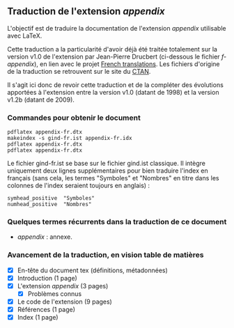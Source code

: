 ## Traduction de l'extension *appendix*

L'objectif est de traduire la documentation de l'extension *appendix* utilisable avec LaTeX. 

Cette traduction a la particularité d'avoir déjà été traitée totalement sur la version v1.0 de l'extension par Jean-Pierre Drucbert (ci-dessous le fichier *f-appendix*), en lien avec le projet [French translations](https://www.ctan.org/pkg/french-translations). Les fichiers d'origine de la traduction se retrouvent sur le site du [CTAN](https://www.ctan.org/tex-archive/info/french-translations/macros/latex/contrib/supported/appendix).

Il s'agit ici donc de revoir cette traduction et de la compléter des évolutions apportées à l'extension entre la version v1.0 (datant de 1998) et la version v1.2b (datant de 2009).

### Commandes pour obtenir le document

    pdflatex appendix-fr.dtx
    makeindex -s gind-fr.ist appendix-fr.idx
    pdflatex appendix-fr.dtx
    pdflatex appendix-fr.dtx

Le fichier gind-fr.ist se base sur le fichier gind.ist classique. Il intègre uniquement deux lignes supplémentaires pour bien traduire l'index en français (sans cela, les termes "Symboles" et "Nombres" en titre dans les colonnes de l'index seraient toujours en anglais) :

    symhead_positive  "Symboles"
    numhead_positive  "Nombres"

### Quelques termes récurrents dans la traduction de ce document
- *appendix* : annexe. 

### Avancement de la traduction, en vision table de matières
- [x] En-tête du document tex (définitions, métadonnées)
- [x] Introduction (1 page)
- [x] L'extension *appendix* (3 pages)
  - [x] Problèmes connus
- [x] Le code de l'extension (9 pages)
- [x] Références (1 page)
- [x] Index (1 page)
